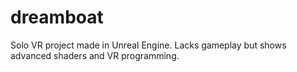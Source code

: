 # dreamboat
Solo VR project made in Unreal Engine.
Lacks gameplay but shows advanced shaders
and VR programming.
